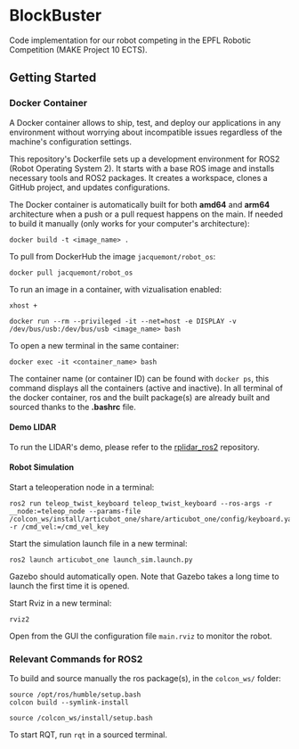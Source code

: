 # BlockBuster
Code implementation for our robot competing in the EPFL Robotic Competition (MAKE Project 10 ECTS).

## Getting Started

### Docker Container

A Docker container allows to ship, test, and deploy our applications in any environment without worrying about incompatible issues regardless of the machine's configuration settings.

This repository's Dockerfile sets up a development environment for ROS2 (Robot Operating System 2). It starts with a base ROS image and installs necessary tools and ROS2 packages. It creates a workspace, clones a GitHub project, and updates configurations.

The Docker container is automatically built for both **amd64** and **arm64** architecture when a push or a pull request happens on the main. If needed to build it manually (only works for your computer's architecture):
```
docker build -t <image_name> .
```

To pull from DockerHub the image `jacquemont/robot_os`:
```
docker pull jacquemont/robot_os
```

To run an image in a container, with vizualisation enabled:
```
xhost +

docker run --rm --privileged -it --net=host -e DISPLAY -v /dev/bus/usb:/dev/bus/usb <image_name> bash
```

To open a new terminal in the same container:
```
docker exec -it <container_name> bash
```

The container name (or container ID) can be found with `docker ps`, this command displays all the containers (active and inactive). In all terminal of the docker container, ros and the built package(s) are already built and sourced thanks to the **.bashrc** file.

#### Demo LIDAR

To run the LIDAR's demo, please refer to the [rplidar_ros2](https://github.com/babakhani/rplidar_ros2) repository.

#### Robot Simulation

Start a teleoperation node in a terminal:
```
ros2 run teleop_twist_keyboard teleop_twist_keyboard --ros-args -r __node:=teleop_node --params-file /colcon_ws/install/articubot_one/share/articubot_one/config/keyboard.yaml -r /cmd_vel:=/cmd_vel_key
```

Start the simulation launch file in a new terminal:
```
ros2 launch articubot_one launch_sim.launch.py
```
Gazebo should automatically open. Note that Gazebo takes a long time to launch the first time it is opened. 

Start Rviz in a new terminal:
```
rviz2
```
Open from the GUI the configuration file `main.rviz` to monitor the robot.

### Relevant Commands for ROS2

To build and source manually the ros package(s), in the `colcon_ws/` folder:
```
source /opt/ros/humble/setup.bash
colcon build --symlink-install

source /colcon_ws/install/setup.bash
```
To start RQT, run `rqt` in a sourced terminal.
